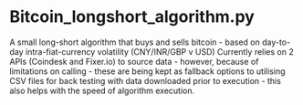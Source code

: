 # Bitcoin_longshort_algorithm.py
A small long-short algorithm that buys and sells bitcoin - based on day-to-day intra-fiat-currency volatility (CNY/INR/GBP v USD)
Currently relies on 2 APIs (Coindesk and Fixer.io) to source data - however, because of limitations on calling - these are being
kept as fallback options to utilising CSV files for back testing with data downloaded prior to execution - this also helps with 
the speed of algorithm execution.
